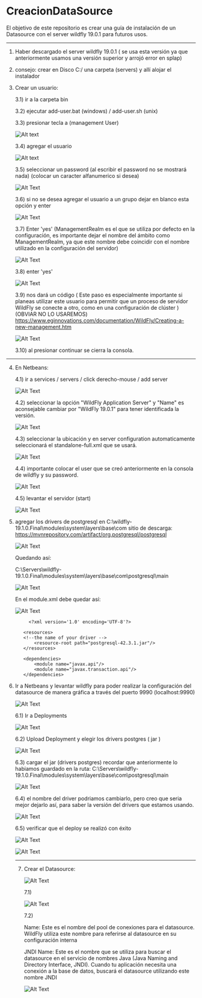 # CreacionDataSource
El objetivo de este repositorio es crear una guía de instalación de un Datasource con el server wildfly 19.0.1 para futuros usos.

------------------------------------------------------------------------------------------------------------------------------------------


1) Haber descargado el server wildfly 19.0.1 ( se usa esta versión ya que anteriormente usamos una versión superior y arrojó error en splap)
   
2) consejo: crear en Disco C:/ una carpeta (servers) y allí alojar el instalador

3) Crear un usuario:
   
   3.1) ir a la carpeta bin
   
   3.2) ejecutar add-user.bat  (windows)  /  add-user.sh (unix)
   
   3.3) presionar tecla a (management User)
   
   ![Alt text](https://github.com/NoelTejeda/CreacionDataSource/blob/main/datasource/paso1.png)
 
   

   3.4) agregar el usuario

   ![Alt text](https://github.com/NoelTejeda/CreacionDataSource/blob/main/datasource/paso2.png)
   

   3.5) seleccionar un password (al escribir el password no se mostrará nada) (colocar un caracter alfanumerico si desea)
   
   ![Alt Text](https://github.com/NoelTejeda/CreacionDataSource/blob/main/datasource/paso3.png)

   3.6) si no se desea agregar el usuario a un grupo dejar en blanco esta opción y enter

   ![Alt Text](https://github.com/NoelTejeda/CreacionDataSource/blob/main/datasource/paso4.png)
   
   3.7) Enter 'yes' (ManagementRealm es el que se utiliza por defecto en la configuración, es importante dejar el nombre del ámbito como ManagementRealm, ya que este nombre debe coincidir con el nombre 
        utilizado en la configuración del servidor)

   ![Alt Text](https://github.com/NoelTejeda/CreacionDataSource/blob/main/datasource/paso5.png)

   3.8) enter 'yes'

   ![Alt Text](https://github.com/NoelTejeda/CreacionDataSource/blob/main/datasource/paso6.png)

   3.9) nos dará un código ( Este paso es especialmente importante si planeas utilizar este usuario para permitir que un proceso de servidor WildFly se conecte a otro, como en una configuración de clúster ) 
        (OBVIAR NO LO USAREMOS)
         https://www.eginnovations.com/documentation/WildFly/Creating-a-new-management.htm

   ![Alt Text](https://github.com/NoelTejeda/CreacionDataSource/blob/main/datasource/paso7.png)

   3.10) al presionar continuar se cierra la consola.


  -----------------------------------------------------------------------------


   
   4) En Netbeans:
  
      
      4.1) ir a services / servers / click derecho-mouse / add server

      ![Alt Text](https://github.com/NoelTejeda/CreacionDataSource/blob/main/datasource/paso%204.1.png)   


      4.2) seleccionar la opción "WildFly Application Server" y "Name" es aconsejable cambiar por "WildFly 19.0.1" para tener
           identificada la versión.

      ![Alt Text](https://github.com/NoelTejeda/CreacionDataSource/blob/main/datasource/paso4.2.png)


      4.3) seleccionar la ubicación y en server configuration automaticamente seleccionará el standalone-full.xml que se usará.

      ![Alt Text](https://github.com/NoelTejeda/CreacionDataSource/blob/main/datasource/paso4.3.png)
      

      4.4) importante colocar el user que se creó anteriormente en la consola de wildfly y su password.

      ![Alt Text](https://github.com/NoelTejeda/CreacionDataSource/blob/main/datasource/paso4.4.png)


      4.5) levantar el servidor (start)

      ![Alt Text](https://github.com/NoelTejeda/CreacionDataSource/blob/main/datasource/paso4.5.png)



   5) agregar los drivers de postgresql en C:\wildfly-19.1.0.Final\modules\system\layers\base\com
      sitio de descarga: https://mvnrepository.com/artifact/org.postgresql/postgresql

      ![Alt Text](https://github.com/NoelTejeda/CreacionDataSource/blob/main/datasource/GuardarDriversPostgres.png)

      Quedando así:
      
      C:\Servers\wildfly-19.1.0.Final\modules\system\layers\base\com\postgresql\main

      ![Alt Text](https://github.com/NoelTejeda/CreacionDataSource/blob/main/datasource/QuedandoAs%C3%AD.png)
       
            

      En el module.xml debe quedar así:

      ![Alt Text](https://github.com/NoelTejeda/CreacionDataSource/blob/main/datasource/module.xml.png)

               <?xml version='1.0' encoding='UTF-8'?> 
          
         <module xmlns="urn:jboss:module:1.1" name="com.postgresql.driver"> 
          
             <resources> 
             <!--the name of your driver --> 
                 <resource-root path="postgresql-42.3.1.jar"/> 
             </resources> 
          
             <dependencies> 
                 <module name="javax.api"/> 
                 <module name="javax.transaction.api"/> 
             </dependencies> 
         </module>



  6)  Ir a Netbeans y levantar wildfly para poder realizar la configuración del datasource de manera gráfica a través del puerto 9990 (localhost:9990)
    

      ![Alt Text](https://github.com/NoelTejeda/CreacionDataSource/blob/main/datasource/Standalone-full.png)


      6.1) Ir a Deployments

      ![Alt Text](https://github.com/NoelTejeda/CreacionDataSource/blob/main/datasource/Deployment.png)

      6.2) Upload Deployment y elegir los drivers postgres ( jar )

      ![Alt Text](https://github.com/NoelTejeda/CreacionDataSource/blob/main/datasource/Deployment2.png)

      6.3) cargar el jar (drivers postgres)
           recordar que anteriormente lo habiamos guardado en la ruta: C:\Servers\wildfly-19.1.0.Final\modules\system\layers\base\com\postgresql\main

      ![Alt Text](https://github.com/NoelTejeda/CreacionDataSource/blob/main/datasource/Deployment3.png)


      6.4) el nombre del driver podriamos cambiarlo, pero creo que seria mejor dejarlo así, para saber la versión del drivers que estamos usando.

      ![Alt Text](https://github.com/NoelTejeda/CreacionDataSource/blob/main/datasource/Deployment4.png)


      6.5) verificar que el deploy se realizó con éxito

       ![Alt Text](https://github.com/NoelTejeda/CreacionDataSource/blob/main/datasource/finisDeployment.png)
      

      ![Alt Text](https://github.com/NoelTejeda/CreacionDataSource/blob/main/datasource/finishDeployment2.png)



      -----------------------------------------------------------------------------



      7) Crear el Datasource:
    
         ![Alt Text](https://github.com/NoelTejeda/CreacionDataSource/blob/main/datasource/AddDatasource1.png)


         7.1)

         ![Alt Text](https://github.com/NoelTejeda/CreacionDataSource/blob/main/datasource/7.1.png)


         7.2)

         Name: Este es el nombre del pool de conexiones para el datasource. WildFly utiliza este nombre para referirse al 
               datasource en su configuración interna
     
         JNDI Name: Este es el nombre que se utiliza para buscar el datasource en el servicio de nombres Java (Java Naming and 
                    Directory Interface, JNDI). Cuando tu aplicación necesita una conexión a la base de datos, buscará el 
                    datasource utilizando este nombre JNDI


         ![Alt Text](https://github.com/NoelTejeda/CreacionDataSource/blob/main/datasource/7.2.png)

         
